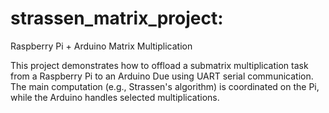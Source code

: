 # strassen_matrix_project: 
Raspberry Pi + Arduino Matrix Multiplication

This project demonstrates how to offload a submatrix multiplication task from a Raspberry Pi to an Arduino Due using UART serial communication. The main computation (e.g., Strassen's algorithm) is coordinated on the Pi, while the Arduino handles selected multiplications.
